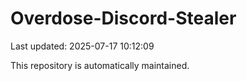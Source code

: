# Overdose-Discord-Stealer

Last updated: 2025-07-17 10:12:09

This repository is automatically maintained.

